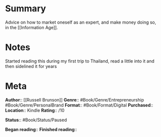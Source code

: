 # Summary
Advice on how to market oneself as an expert, and make money doing so, in the [[Information Age]].


# Notes
Started reading this during my first trip to Thailand, read a little into it and then sidelined it for years

# Meta
**Author**:: [[Russell Brunson]]
**Genre**:: #Book/Genre/Entrepreneurship #Book/Genre/PersonalBrand
**Format**:: #Book/Format/Digital 
**Purchased**:: 
**Location**:: Kindle
**Rating**:: /10

**Status**:: #Book/Status/Paused 

**Began reading**:: 
**Finished reading**:: 